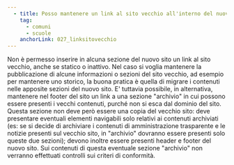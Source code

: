 ```yaml
---
  - title: Posso mantenere un link al sito vecchio all'interno del nuovo? Come posso archiviare vecchi contenuti?
    tag:
      - comuni
      - scuole
    anchorLink: 027_linksitovecchio
---
```


Non è permesso inserire in alcuna sezione del nuovo sito un link al sito vecchio, anche se statico o inattivo.
Nel caso si voglia mantenere la pubblicazione di alcune informazioni o sezioni del sito vecchio, ad esempio per mantenere uno storico, la buona pratica è quella di migrare i contenuti nelle apposite sezioni del nuovo sito.
E' tuttavia possibile, in alternativa, mantenere nel footer del sito un link a una sezione "archivio" in cui possono essere presenti i vecchi contenuti, purché non si esca dal dominio del sito. Questa sezione non deve però essere una copia del vecchio sito: deve presentare eventuali elementi navigabili solo relativi ai contenuti archiviati (es: se si decide di archiviare i contenuti di amministrazione trasparente e le notizie presenti sul vecchio sito, in "archivio" dovranno essere presenti solo queste due sezioni); devono inoltre essere presenti header e footer del nuovo sito. Sui contenuti di questa eventuale sezione "archivio" non verranno effettuati controlli sui criteri di conformità.
